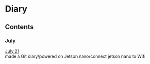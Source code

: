# Diary
## Contents
### July
[July 21](contents/july21.md)  
made a Git diary/powered on Jetson nano/connect jetson nano to Wifi
